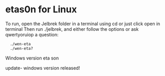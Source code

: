 # etas0n for Linux

To run, open the Jelbrek folder in a terminal using cd <directory> or just click open in terminal
  Then run ./jelbrek, and either follow the options or ask qwertyoruiop a question:
  
      ./wen-eta
      ./wen-eta?
  
  Windows version eta son
  
  update- windows version released!
